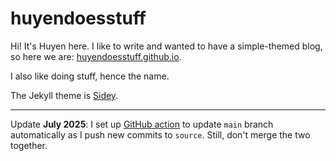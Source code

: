 # huyendoesstuff

Hi! It's Huyen here. I like to write and wanted to have a simple-themed blog, so here we are: [huyendoesstuff.github.io](https://huyendoesstuff.github.io).

I also like doing stuff, hence the name.

The Jekyll theme is [Sidey](https://github.com/ronv/sidey).

---

Update **July 2025**: I set up [GitHub action](https://github.com/huyendoesstuff/huyendoesstuff.github.io/blob/source/.github/workflows/deploy.yml) to update `main` branch automatically as I push new commits to `source`. Still, don't merge the two together.
